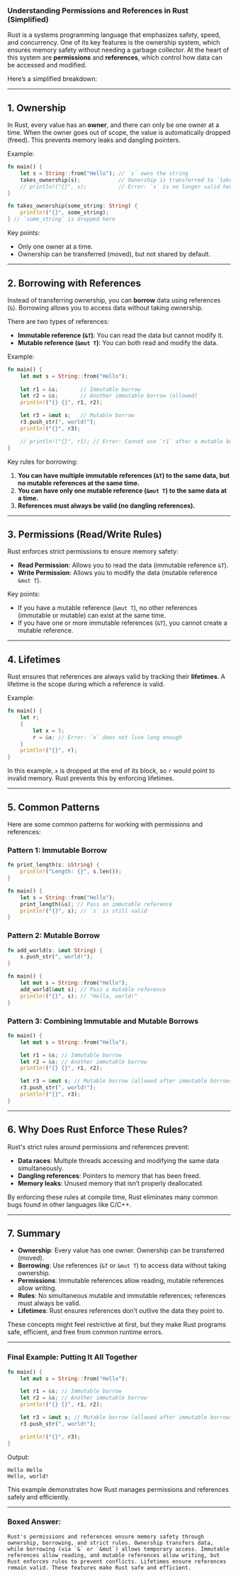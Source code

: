 ### Understanding Permissions and References in Rust (Simplified)

Rust is a systems programming language that emphasizes safety, speed, and concurrency. One of its key features is the ownership system, which ensures memory safety without needing a garbage collector. At the heart of this system are **permissions** and **references**, which control how data can be accessed and modified.

Here’s a simplified breakdown:

---

## 1. **Ownership**
In Rust, every value has an **owner**, and there can only be one owner at a time. When the owner goes out of scope, the value is automatically dropped (freed). This prevents memory leaks and dangling pointers.

Example:
```rust
fn main() {
    let s = String::from("Hello"); // `s` owns the string
    takes_ownership(s);            // Ownership is transferred to `takes_ownership`
    // println!("{}", s);          // Error: `s` is no longer valid here
}

fn takes_ownership(some_string: String) {
    println!("{}", some_string);
} // `some_string` is dropped here
```

Key points:
- Only one owner at a time.
- Ownership can be transferred (moved), but not shared by default.

---

## 2. **Borrowing with References**
Instead of transferring ownership, you can **borrow** data using references (`&`). Borrowing allows you to access data without taking ownership.

There are two types of references:
- **Immutable reference (`&T`)**: You can read the data but cannot modify it.
- **Mutable reference (`&mut T`)**: You can both read and modify the data.

Example:
```rust
fn main() {
    let mut s = String::from("Hello");
    
    let r1 = &s;       // Immutable borrow
    let r2 = &s;       // Another immutable borrow (allowed)
    println!("{} {}", r1, r2);

    let r3 = &mut s;   // Mutable borrow
    r3.push_str(", world!");
    println!("{}", r3);

    // println!("{}", r1); // Error: Cannot use `r1` after a mutable borrow
}
```

Key rules for borrowing:
1. **You can have multiple immutable references (`&T`) to the same data, but no mutable references at the same time.**
2. **You can have only one mutable reference (`&mut T`) to the same data at a time.**
3. **References must always be valid (no dangling references).**

---

## 3. **Permissions (Read/Write Rules)**
Rust enforces strict permissions to ensure memory safety:
- **Read Permission**: Allows you to read the data (immutable reference `&T`).
- **Write Permission**: Allows you to modify the data (mutable reference `&mut T`).

Key points:
- If you have a mutable reference (`&mut T`), no other references (immutable or mutable) can exist at the same time.
- If you have one or more immutable references (`&T`), you cannot create a mutable reference.

---

## 4. **Lifetimes**
Rust ensures that references are always valid by tracking their **lifetimes**. A lifetime is the scope during which a reference is valid.

Example:
```rust
fn main() {
    let r;
    {
        let x = 5;
        r = &x; // Error: `x` does not live long enough
    }
    println!("{}", r);
}
```

In this example, `x` is dropped at the end of its block, so `r` would point to invalid memory. Rust prevents this by enforcing lifetimes.

---

## 5. **Common Patterns**
Here are some common patterns for working with permissions and references:

### Pattern 1: Immutable Borrow
```rust
fn print_length(s: &String) {
    println!("Length: {}", s.len());
}

fn main() {
    let s = String::from("Hello");
    print_length(&s); // Pass an immutable reference
    println!("{}", s); // `s` is still valid
}
```

### Pattern 2: Mutable Borrow
```rust
fn add_world(s: &mut String) {
    s.push_str(", world!");
}

fn main() {
    let mut s = String::from("Hello");
    add_world(&mut s); // Pass a mutable reference
    println!("{}", s); // "Hello, world!"
}
```

### Pattern 3: Combining Immutable and Mutable Borrows
```rust
fn main() {
    let mut s = String::from("Hello");

    let r1 = &s; // Immutable borrow
    let r2 = &s; // Another immutable borrow
    println!("{} {}", r1, r2);

    let r3 = &mut s; // Mutable borrow (allowed after immutable borrows are done)
    r3.push_str(", world!");
    println!("{}", r3);
}
```

---

## 6. **Why Does Rust Enforce These Rules?**
Rust's strict rules around permissions and references prevent:
- **Data races**: Multiple threads accessing and modifying the same data simultaneously.
- **Dangling references**: Pointers to memory that has been freed.
- **Memory leaks**: Unused memory that isn’t properly deallocated.

By enforcing these rules at compile time, Rust eliminates many common bugs found in other languages like C/C++.

---

## 7. **Summary**
- **Ownership**: Every value has one owner. Ownership can be transferred (moved).
- **Borrowing**: Use references (`&T` or `&mut T`) to access data without taking ownership.
- **Permissions**: Immutable references allow reading, mutable references allow writing.
- **Rules**: No simultaneous mutable and immutable references; references must always be valid.
- **Lifetimes**: Rust ensures references don’t outlive the data they point to.

These concepts might feel restrictive at first, but they make Rust programs safe, efficient, and free from common runtime errors.

---

### Final Example: Putting It All Together
```rust
fn main() {
    let mut s = String::from("Hello");

    let r1 = &s; // Immutable borrow
    let r2 = &s; // Another immutable borrow
    println!("{} {}", r1, r2);

    let r3 = &mut s; // Mutable borrow (allowed after immutable borrows are done)
    r3.push_str(", world!");

    println!("{}", r3);
}
```

Output:
```
Hello Hello
Hello, world!
```

This example demonstrates how Rust manages permissions and references safely and efficiently.

---

### Boxed Answer:
```plaintext
Rust's permissions and references ensure memory safety through ownership, borrowing, and strict rules. Ownership transfers data, while borrowing (via `&` or `&mut`) allows temporary access. Immutable references allow reading, and mutable references allow writing, but Rust enforces rules to prevent conflicts. Lifetimes ensure references remain valid. These features make Rust safe and efficient.
```
